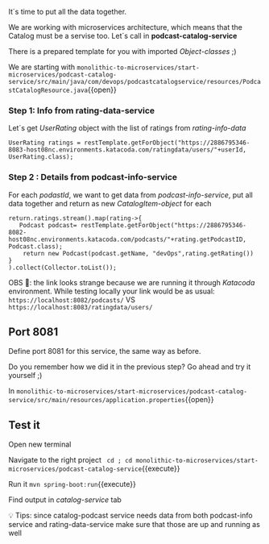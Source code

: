 It´s time to put all the data together.

We are working with microservices architecture, which means that the Catalog must be a servise too. Let´s call in **podcast-catalog-service**

There is a prepared template for you with imported *Object-classes* ;)

We are starting with  `monolithic-to-microservices/start-microservices/podcast-catalog-service/src/main/java/com/devops/podcastcatalogservice/resources/PodcastCatalogResource.java`{{open}}

### Step 1: Info from rating-data-service

Let´s get *UserRating* object with the list of ratings from *rating-info-data*

```
UserRating ratings = restTemplate.getForObject("https://2886795346-8083-host08nc.environments.katacoda.com/ratingdata/users/"+userId, UserRating.class);   

```

### Step 2 : Details from podcast-info-service

For each *podastId*, we want to get data from *podcast-info-service*, put all data together and return as new *CatalogItem-object* for each 

```
return.ratings.stream().map(rating->{
   Podcast podcast= restTemplate.getForObject("https://2886795346-8082-host08nc.environments.katacoda.com/podcasts/"+rating.getPodcastID, Podcast.class);
    return new Podcast(podcast.getName, "devOps",rating.getRating())
}
).collect(Collector.toList());

```

OBS 👾: the link looks strange because we are running it through *Katacoda* environment. While testing locally your link would be as usual: `https://localhost:8082/podcasts/` VS `https://localhost:8083/ratingdata/users/`


## Port 8081

Define port 8081 for this service, the same way as before.

Do you remember how we did it in the previous step? Go ahead and try it yourself ;) 

In `monolithic-to-microservices/start-microservices/podcast-catalog-service/src/main/resources/application.properties`{{open}} 

## Test it 

Open new terminal

Navigate to the right project ` cd ; cd monolithic-to-microservices/start-microservices/podcast-catalog-service`{{execute}}

Run it `mvn spring-boot:run`{{execute}}

Find output in *catalog-service* tab

💡 Tips: since catalog-podcast service needs data from both podcast-info service and rating-data-service make sure that those are up and running as well 